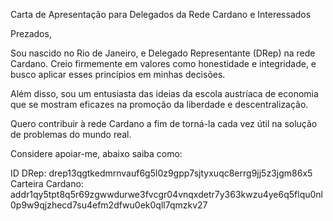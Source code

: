 Carta de Apresentação para Delegados da Rede Cardano e Interessados

Prezados,

Sou nascido no Rio de Janeiro, e Delegado Representante (DRep) na rede Cardano. Creio firmemente em valores como honestidade e integridade, e busco aplicar esses princípios em minhas decisões.

Além disso, sou um entusiasta das ideias da escola austríaca de economia que se mostram eficazes na promoção da liberdade e descentralização.

Quero contribuir à rede Cardano a fim de torná-la cada vez útil na solução de problemas do mundo real.

Considere apoiar-me, abaixo saiba como:

ID DRep: drep13qgtkedmrnvauf6g5l0z9gpp7sjtyxuqc8errg9jj5z3jgm86x5
Carteira Cardano: addr1qy5tpt8q5r69zgwwdurwe3fvcgr04vnqxdetr7y363kwzu4ye6q5flqu0nl0p9w9qjzhecd7su4efm2dfwu0ek0qll7qmzkv27
